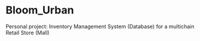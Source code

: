 # Bloom_Urban
 Personal project: Inventory Management System (Database) for a multichain Retail Store (Mall)

